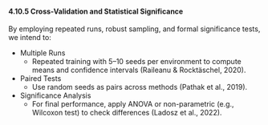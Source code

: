 #### 4.10.5 Cross-Validation and Statistical Significance

By employing repeated runs, robust sampling, and formal significance tests, we intend to:
- Multiple Runs
  - Repeated training with 5–10 seeds per environment to compute means and confidence intervals (Raileanu & Rocktäschel, 2020).
- Paired Tests
  - Use random seeds as pairs across methods (Pathak et al., 2019).
- Significance Analysis
  - For final performance, apply ANOVA or non-parametric (e.g., Wilcoxon test) to check differences (Ladosz et al., 2022).
